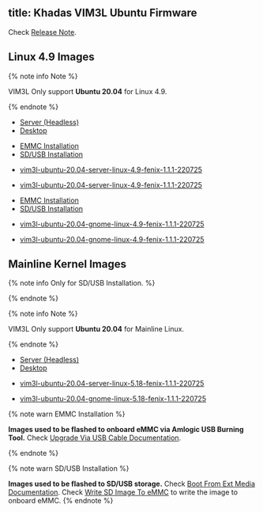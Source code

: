title: Khadas VIM3L Ubuntu Firmware
---

Check [Release Note](/firmware/Vim3lUbuntuFirmwareReleaseNote.html).

## Linux 4.9 Images

{% note info Note %}

VIM3L Only support **Ubuntu 20.04** for Linux 4.9.

{% endnote %}


<ul class="nav nav-tabs" id="myTab" role="tablist">
  <li class="nav-item" role="presentation">
    <a class="nav-link active" id="server-tab" data-toggle="tab" href="#server" role="tab" aria-controls="server" aria-selected="true">Server (Headless)</a>
  </li>
  <li class="nav-item" role="presentation">
    <a class="nav-link" id="desktop-tab" data-toggle="tab" href="#desktop" role="tab" aria-controls="desktop" aria-selected="false">Desktop</a>
  </li>
</ul>
<div class="tab-content" id="myTabContent">
<div class="tab-pane fade show active" id="server" role="tabpanel" aria-labelledby="server-tab">

<ul class="nav nav-tabs" id="myTab" role="tablist">
  <li class="nav-item" role="presentation">
    <a class="nav-link active" id="emmc-tab" data-toggle="tab" href="#emmc" role="tab" aria-controls="emmc" aria-selected="true">EMMC Installation</a>
  </li>
  <li class="nav-item" role="presentation">
    <a class="nav-link" id="sd-tab" data-toggle="tab" href="#sd" role="tab" aria-controls="sd" aria-selected="false">SD/USB Installation</a>
  </li>
</ul>
<div class="tab-content" id="myTabContent">
<div class="tab-pane fade show active" id="emmc" role="tabpanel" aria-labelledby="emmc-tab">

* [vim3l-ubuntu-20.04-server-linux-4.9-fenix-1.1.1-220725](https://dl.khadas.com/firmware/VIM3L/Ubuntu/EMMC/vim3l-ubuntu-20.04-server-linux-4.9-fenix-1.1.1-220725-emmc.img.xz)

</div>
<div class="tab-pane fade show" id="sd" role="tabpanel" aria-labelledby="sd-tab">

* [vim3l-ubuntu-20.04-server-linux-4.9-fenix-1.1.1-220725](https://dl.khadas.com/firmware/VIM3L/Ubuntu/SD_USB/vim3l-ubuntu-20.04-server-linux-4.9-fenix-1.1.1-220725.img.xz)

</div>
</div>

</div>
<div class="tab-pane fade show" id="desktop" role="tabpanel" aria-labelledby="desktop-tab">

<ul class="nav nav-tabs" id="myTab" role="tablist">
  <li class="nav-item" role="presentation">
    <a class="nav-link active" id="emmc2-tab" data-toggle="tab" href="#emmc2" role="tab" aria-controls="emmc2" aria-selected="true">EMMC Installation</a>
  </li>
  <li class="nav-item" role="presentation">
    <a class="nav-link" id="sd2-tab" data-toggle="tab" href="#sd2" role="tab" aria-controls="sd2" aria-selected="false">SD/USB Installation</a>
  </li>
</ul>
<div class="tab-content" id="myTabContent">
<div class="tab-pane fade show active" id="emmc2" role="tabpanel" aria-labelledby="emmc2-tab">

* [vim3l-ubuntu-20.04-gnome-linux-4.9-fenix-1.1.1-220725](https://dl.khadas.com/firmware/VIM3L/Ubuntu/EMMC/vim3l-ubuntu-20.04-gnome-linux-4.9-fenix-1.1.1-220725-emmc.img.xz)

</div>
<div class="tab-pane fade show" id="sd2" role="tabpanel" aria-labelledby="sd2-tab">

* [vim3l-ubuntu-20.04-gnome-linux-4.9-fenix-1.1.1-220725](https://dl.khadas.com/firmware/VIM3L/Ubuntu/SD_USB/vim3l-ubuntu-20.04-gnome-linux-4.9-fenix-1.1.1-220725.img.xz)

</div>
</div>


</div>
</div>

## Mainline Kernel Images

{% note info Only for SD/USB Installation. %}


{% endnote %}

{% note info Note %}

VIM3L Only support **Ubuntu 20.04** for Mainline Linux.

{% endnote %}


<ul class="nav nav-tabs" id="myTab" role="tablist">
  <li class="nav-item" role="presentation">
    <a class="nav-link active" id="server2-tab" data-toggle="tab" href="#server2" role="tab" aria-controls="server2" aria-selected="true">Server (Headless)</a>
  </li>
  <li class="nav-item" role="presentation">
    <a class="nav-link" id="desktop2-tab" data-toggle="tab" href="#desktop2" role="tab" aria-controls="desktop2" aria-selected="false">Desktop</a>
  </li>
</ul>
<div class="tab-content" id="myTabContent">
<div class="tab-pane fade show active" id="server2" role="tabpanel" aria-labelledby="server2-tab">

* [vim3l-ubuntu-20.04-server-linux-5.18-fenix-1.1.1-220725](https://dl.khadas.com/firmware/VIM3L/Ubuntu/SD_USB/vim3l-ubuntu-20.04-server-linux-5.18-fenix-1.1.1-220725.img.xz)

</div>
<div class="tab-pane fade show" id="desktop2" role="tabpanel" aria-labelledby="desktop2-tab">

* [vim3l-ubuntu-20.04-gnome-linux-5.18-fenix-1.1.1-220725](https://dl.khadas.com/firmware/VIM3L/Ubuntu/SD_USB/vim3l-ubuntu-20.04-gnome-linux-5.18-fenix-1.1.1-220725.img.xz)

</div>
</div>

{% note warn EMMC Installation %}

**Images used to be flashed to onboard eMMC via Amlogic USB Burning Tool.**
Check [Upgrade Via USB Cable Documentation](/vim1/UpgradeViaUSBCable.html).

{% endnote %}

{% note warn SD/USB Installation %}

**Images used to be flashed to SD/USB storage.**
Check [Boot From Ext Media Documentation](/vim1/BootFromExtMedia.html).
Check [Write SD Image To eMMC](/vim1/HowToWriteSDImageToEmmc.html) to write the image to onboard eMMC.
{% endnote %}
